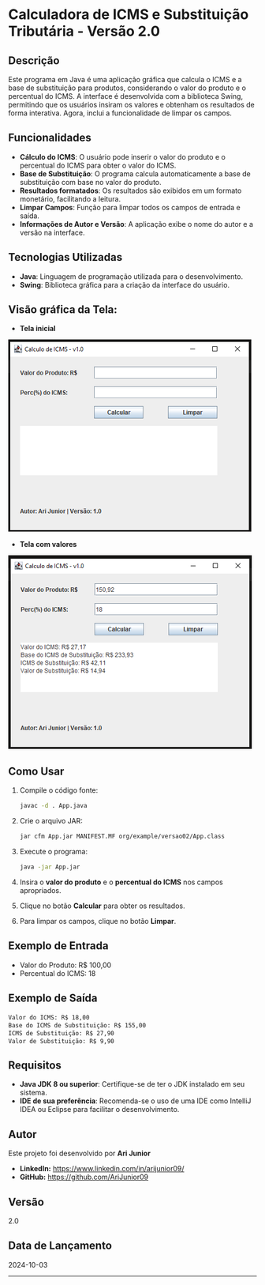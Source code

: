 # Calculadora de ICMS e Substituição Tributária - Versão 2.0

## Descrição

Este programa em Java é uma aplicação gráfica que calcula o ICMS e a base de substituição para produtos, considerando o valor do produto e o percentual do ICMS. A interface é desenvolvida com a biblioteca Swing, permitindo que os usuários insiram os valores e obtenham os resultados de forma interativa. Agora, inclui a funcionalidade de limpar os campos.


## Funcionalidades

- **Cálculo do ICMS**: O usuário pode inserir o valor do produto e o percentual do ICMS para obter o valor do ICMS.
- **Base de Substituição**: O programa calcula automaticamente a base de substituição com base no valor do produto.
- **Resultados formatados**: Os resultados são exibidos em um formato monetário, facilitando a leitura.
- **Limpar Campos**: Função para limpar todos os campos de entrada e saída.
- **Informações de Autor e Versão**: A aplicação exibe o nome do autor e a versão na interface.

## Tecnologias Utilizadas

- **Java**: Linguagem de programação utilizada para o desenvolvimento.
- **Swing**: Biblioteca gráfica para a criação da interface do usuário.

## Visão gráfica da Tela:

- **Tela inicial**

![img_3.png](img_3.png)

- **Tela com valores**

![img_4.png](img_4.png)

## Como Usar

1. Compile o código fonte:
   ```bash
   javac -d . App.java
   ```

2. Crie o arquivo JAR:
   ```bash
   jar cfm App.jar MANIFEST.MF org/example/versao02/App.class
   ```

3. Execute o programa:
   ```bash
   java -jar App.jar
   ```

4. Insira o **valor do produto** e o **percentual do ICMS** nos campos apropriados.
5. Clique no botão **Calcular** para obter os resultados.
6. Para limpar os campos, clique no botão **Limpar**.

## Exemplo de Entrada

- Valor do Produto: R$ 100,00
- Percentual do ICMS: 18

## Exemplo de Saída

```
Valor do ICMS: R$ 18,00
Base do ICMS de Substituição: R$ 155,00
ICMS de Substituição: R$ 27,90
Valor de Substituição: R$ 9,90
```

## Requisitos

- **Java JDK 8 ou superior**: Certifique-se de ter o JDK instalado em seu sistema.
- **IDE de sua preferência**: Recomenda-se o uso de uma IDE como IntelliJ IDEA ou Eclipse para facilitar o desenvolvimento.

## Autor

Este projeto foi desenvolvido por **Ari Junior**

- **LinkedIn:** https://www.linkedin.com/in/arijunior09/
- **GitHub:** https://github.com/AriJunior09

## Versão

2.0

## Data de Lançamento

2024-10-03

---